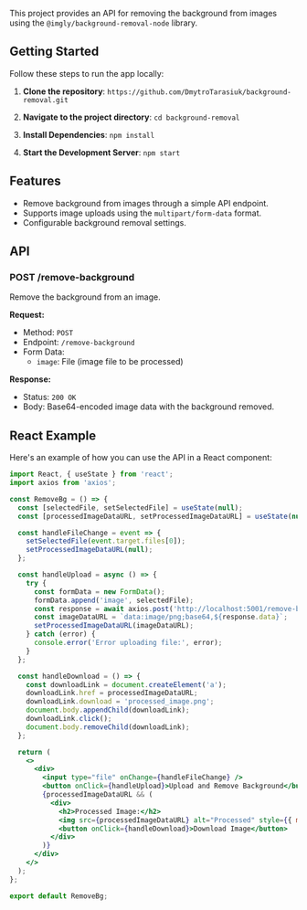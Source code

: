 This project provides an API for removing the background from images using the `@imgly/background-removal-node` library.

## Getting Started

Follow these steps to run the app locally:

1. **Clone the repository**:
   `https://github.com/DmytroTarasiuk/background-removal.git`

2. **Navigate to the project directory**:
   `cd background-removal`

3. **Install Dependencies**:
   `npm install`

4. **Start the Development Server**:
   `npm start`

## Features

- Remove background from images through a simple API endpoint.
- Supports image uploads using the `multipart/form-data` format.
- Configurable background removal settings.

## API

### POST /remove-background

Remove the background from an image.

**Request:**

- Method: `POST`
- Endpoint: `/remove-background`
- Form Data:
  - `image`: File (image file to be processed)

**Response:**

- Status: `200 OK`
- Body: Base64-encoded image data with the background removed.

## React Example

Here's an example of how you can use the API in a React component:

```jsx
import React, { useState } from 'react';
import axios from 'axios';

const RemoveBg = () => {
  const [selectedFile, setSelectedFile] = useState(null);
  const [processedImageDataURL, setProcessedImageDataURL] = useState(null);

  const handleFileChange = event => {
    setSelectedFile(event.target.files[0]);
    setProcessedImageDataURL(null);
  };

  const handleUpload = async () => {
    try {
      const formData = new FormData();
      formData.append('image', selectedFile);
      const response = await axios.post('http://localhost:5001/remove-background', formData);
      const imageDataURL = `data:image/png;base64,${response.data}`;
      setProcessedImageDataURL(imageDataURL);
    } catch (error) {
      console.error('Error uploading file:', error);
    }
  };

  const handleDownload = () => {
    const downloadLink = document.createElement('a');
    downloadLink.href = processedImageDataURL;
    downloadLink.download = 'processed_image.png';
    document.body.appendChild(downloadLink);
    downloadLink.click();
    document.body.removeChild(downloadLink);
  };

  return (
    <>
      <div>
        <input type="file" onChange={handleFileChange} />
        <button onClick={handleUpload}>Upload and Remove Background</button>
        {processedImageDataURL && (
          <div>
            <h2>Processed Image:</h2>
            <img src={processedImageDataURL} alt="Processed" style={{ maxWidth: '100%' }} />
            <button onClick={handleDownload}>Download Image</button>
          </div>
        )}
      </div>
    </>
  );
};

export default RemoveBg;
```
